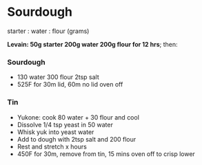 # Sourdough

starter : water : flour (grams)

**Levain: 50g starter 200g water 200g flour for 12 hrs**; then:

### Sourdough

* 130 water 300 flour 2tsp salt
* 525F for 30m lid, 60m no lid oven off

### Tin

* Yukone: cook 80 water + 30 flour and cool
* Dissolve 1/4 tsp yeast in 50 water
* Whisk yuk into yeast water
* Add to dough with 2tsp salt and 200 flour
* Rest and stretch x hours
* 450F for 30m, remove from tin, 15 mins oven off to crisp lower
